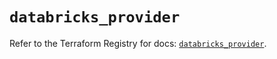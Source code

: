 # `databricks_provider`

Refer to the Terraform Registry for docs: [`databricks_provider`](https://registry.terraform.io/providers/databricks/databricks/1.77.0/docs/resources/provider).
